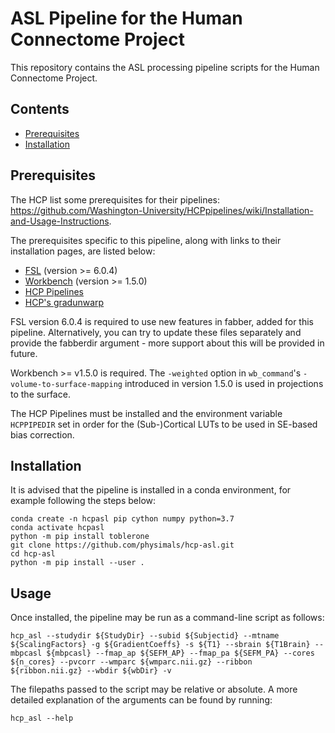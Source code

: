 # ASL Pipeline for the Human Connectome Project
This repository contains the ASL processing pipeline scripts for the Human Connectome Project.

## Contents
- [Prerequisites](#prerequisites)
- [Installation](#installation)

## Prerequisites
The HCP list some prerequisites for their pipelines: https://github.com/Washington-University/HCPpipelines/wiki/Installation-and-Usage-Instructions.

The prerequisites specific to this pipeline, along with links to their installation pages, are listed below:
- [FSL](https://fsl.fmrib.ox.ac.uk/fsl/fslwiki/FslInstallation) (version >= 6.0.4)
- [Workbench](https://www.humanconnectome.org/software/get-connectome-workbench) (version >= 1.5.0)
- [HCP Pipelines](https://github.com/Washington-University/HCPpipelines)
- [HCP's gradunwarp](https://github.com/Washington-University/gradunwarp)

FSL version 6.0.4 is required to use new features in fabber, added for this pipeline. Alternatively, you can try to update these files separately and provide the fabberdir argument - more support about this will be provided in future.

Workbench >= v1.5.0 is required. The `-weighted` option in `wb_command`'s `-volume-to-surface-mapping` introduced in version 1.5.0 is used in projections to the surface.

The HCP Pipelines must be installed and the environment variable `HCPPIPEDIR` set in order for the (Sub-)Cortical LUTs to be used in SE-based bias correction.

## Installation
It is advised that the pipeline is installed in a conda environment, for example following the steps below:

```
conda create -n hcpasl pip cython numpy python=3.7
conda activate hcpasl
python -m pip install toblerone
git clone https://github.com/physimals/hcp-asl.git
cd hcp-asl
python -m pip install --user .
```

## Usage
Once installed, the pipeline may be run as a command-line script as follows:

```
hcp_asl --studydir ${StudyDir} --subid ${Subjectid} --mtname ${ScalingFactors} -g ${GradientCoeffs} -s ${T1} --sbrain ${T1Brain} --mbpcasl ${mbpcasl} --fmap_ap ${SEFM_AP} --fmap_pa ${SEFM_PA} --cores ${n_cores} --pvcorr --wmparc ${wmparc.nii.gz} --ribbon ${ribbon.nii.gz} --wbdir ${wbDir} -v
```

The filepaths passed to the script may be relative or absolute. A more detailed explanation of the arguments can be found by running:

```
hcp_asl --help
```